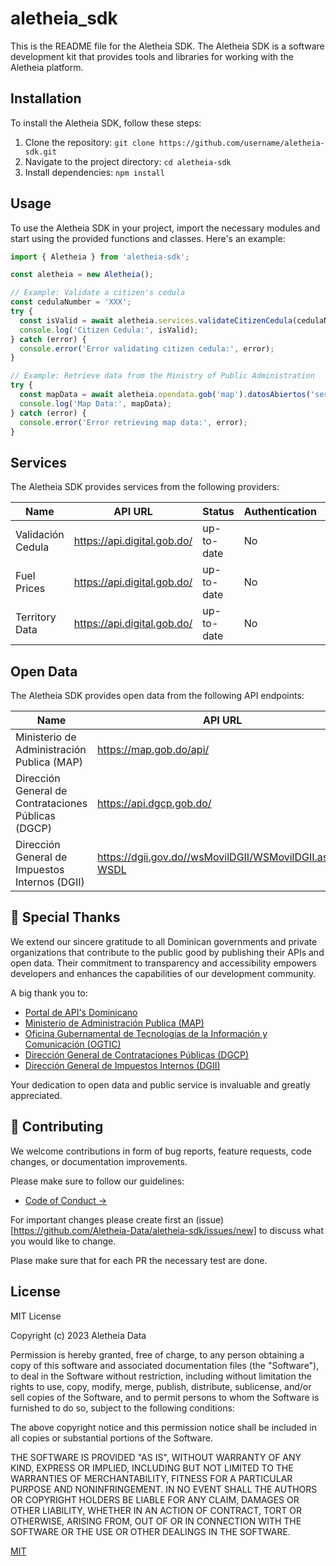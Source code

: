 # aletheia_sdk

This is the README file for the Aletheia SDK. The Aletheia SDK is a software development kit that provides tools and libraries for working with the Aletheia platform.

## Installation

To install the Aletheia SDK, follow these steps:

1. Clone the repository: `git clone https://github.com/username/aletheia-sdk.git`
2. Navigate to the project directory: `cd aletheia-sdk`
3. Install dependencies: `npm install`

## Usage

To use the Aletheia SDK in your project, import the necessary modules and start using the provided functions and classes. Here's an example:

```javascript
import { Aletheia } from 'aletheia-sdk';

const aletheia = new Aletheia();

// Example: Validate a citizen's cedula
const cedulaNumber = 'XXX';
try {
  const isValid = await aletheia.services.validateCitizenCedula(cedulaNumber);
  console.log('Citizen Cedula:', isValid);
} catch (error) {
  console.error('Error validating citizen cedula:', error);
}

// Example: Retrieve data from the Ministry of Public Administration
try {
  const mapData = await aletheia.opendata.gob('map').datosAbiertos('servicios_publicos', 'json');
  console.log('Map Data:', mapData);
} catch (error) {
  console.error('Error retrieving map data:', error);
}
```

## Services

The Aletheia SDK provides services from the following providers:

| Name                                   | API URL                                    | Status       | Authentication       | Provider           |
| -------------------------------------- | ------------------------------------------ | ------------ | ---------------------- | ------------------ |
| Validación Cedula                      | https://api.digital.gob.do/                 | up-to-date   | No                     | Portal de API's Dominicano                |
| Fuel Prices                      | https://api.digital.gob.do/                 | up-to-date   | No                     | Portal de API's Dominicano                |
| Territory Data                      | https://api.digital.gob.do/                 | up-to-date   | No                     | Portal de API's Dominicano                |

## Open Data

The Aletheia SDK provides open data from the following API endpoints:

| Name                                   | API URL                                    | Status       | Authentication       |
| -------------------------------------- | ------------------------------------------ | ------------ | ---------------------- |
| Ministerio de Administración Publica (MAP) | https://map.gob.do/api/                              | up-to-date     | No      |
| Dirección General de Contrataciones Públicas (DGCP) | https://api.dgcp.gob.do/                         | up-to-date     | No      |
| Dirección General de Impuestos Internos (DGII) | https://dgii.gov.do//wsMovilDGII/WSMovilDGII.asmx?WSDL                         | up-to-date     | No      |


## 💖 Special Thanks

We extend our sincere gratitude to all Dominican governments and private organizations that contribute to the public good by publishing their APIs and open data. Their commitment to transparency and accessibility empowers developers and enhances the capabilities of our development community.

A big thank you to:

- [Portal de API's Dominicano](https://developer.digital.gob.do/apis)
- [Ministerio de Administración Publica (MAP)](https://www.map.gob.do/)
- [Oficina Gubernamental de Tecnologías de la Información y Comunicación (OGTIC)](https://ogtic.gob.do/)
- [Dirección General de Contrataciones Públicas (DGCP)](https://www.dgcp.gob.do/)
- [Dirección General de Impuestos Internos (DGII)](https://dgii.gov.do/)

Your dedication to open data and public service is invaluable and greatly appreciated.


## 💖 Contributing

We welcome contributions in form of bug reports, feature requests, code changes, or documentation improvements.

Please make sure to follow our guidelines:
- [Code of Conduct →](./CODE_OF_CONDUCT.md)

For important changes please create first an (issue)[https://github.com/Aletheia-Data/aletheia-sdk/issues/new] to discuss what you would like to change.

Plase make sure that for each PR the necessary test are done.

## License

MIT License

Copyright (c) 2023 Aletheia Data

Permission is hereby granted, free of charge, to any person obtaining a copy
of this software and associated documentation files (the "Software"), to deal
in the Software without restriction, including without limitation the rights
to use, copy, modify, merge, publish, distribute, sublicense, and/or sell
copies of the Software, and to permit persons to whom the Software is
furnished to do so, subject to the following conditions:

The above copyright notice and this permission notice shall be included in all
copies or substantial portions of the Software.

THE SOFTWARE IS PROVIDED "AS IS", WITHOUT WARRANTY OF ANY KIND, EXPRESS OR
IMPLIED, INCLUDING BUT NOT LIMITED TO THE WARRANTIES OF MERCHANTABILITY,
FITNESS FOR A PARTICULAR PURPOSE AND NONINFRINGEMENT. IN NO EVENT SHALL THE
AUTHORS OR COPYRIGHT HOLDERS BE LIABLE FOR ANY CLAIM, DAMAGES OR OTHER
LIABILITY, WHETHER IN AN ACTION OF CONTRACT, TORT OR OTHERWISE, ARISING FROM,
OUT OF OR IN CONNECTION WITH THE SOFTWARE OR THE USE OR OTHER DEALINGS IN THE
SOFTWARE.

[MIT](https://choosealicense.com/licenses/mit/)
